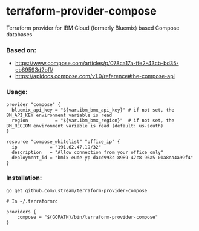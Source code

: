# terraform-provider-compose
Terraform provider for IBM Cloud (formerly Bluemix) based Compose databases

### Based on:
- https://www.compose.com/articles/p/078ca17a-ffe2-43cb-bd35-eb69593d2bff/
- https://apidocs.compose.com/v1.0/reference#the-compose-api

### Usage:
```hcl
provider "compose" {
  bluemix_api_key = "${var.ibm_bmx_api_key}" # if not set, the BM_API_KEY environment variable is read
  region          = "${var.ibm_bmx_region}"  # if not set, the BM_REGION environment variable is read (default: us-south)
}

resource "compose_whitelist" "office_ip" {
  ip            = "191.62.47.19/32"
  description   = "Allow connection from your office only"
  deployment_id = "bmix-eude-yp-dacd993c-8989-47c8-96a5-01a8ea4a99f4"
}
```

### Installation:
```
go get github.com/ustream/terraform-provider-compose

# In ~/.terraformrc

providers {
    compose = "${GOPATH}/bin/terraform-provider-compose"
}
```

